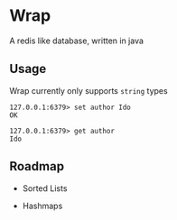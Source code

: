
# Wrap
A redis like database, written in java




## Usage

Wrap currently only supports `string` types
```
127.0.0.1:6379> set author Ido
OK 

127.0.0.1:6379> get author
Ido
```


## Roadmap

- Sorted Lists

- Hashmaps


